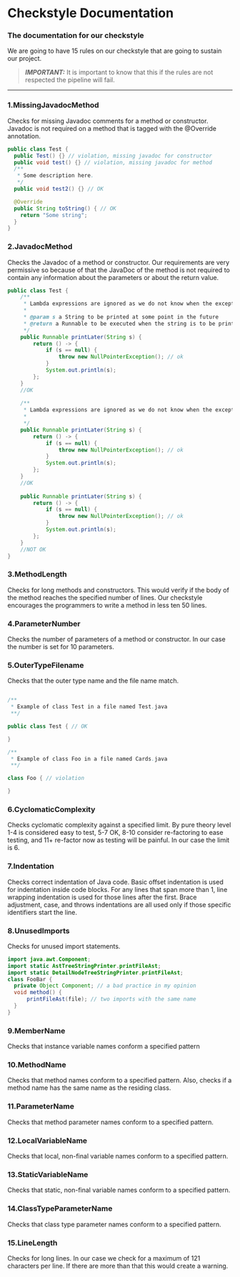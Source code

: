 # Checkstyle Documentation
### The documentation for our checkstyle

We are going to have 15 rules on our checkstyle that are going to sustain our project.

> **_IMPORTANT:_**  It is important to know that this if the rules are not respected the pipeline will fail.

-------------------

### 1.MissingJavadocMethod
Checks for missing Javadoc comments for a method or constructor. Javadoc is not required on a method that is tagged with the @Override annotation.

```java
public class Test {
  public Test() {} // violation, missing javadoc for constructor
  public void test() {} // violation, missing javadoc for method
  /**
   * Some description here.
   */
  public void test2() {} // OK

  @Override
  public String toString() { // OK
    return "Some string";
  }
}
```

### 2.JavadocMethod
Checks the Javadoc of a method or constructor. Our requirements are very permissive so because of that the JavaDoc of the method is not required to contain any information about the parameters or about the return value.

```java
public class Test {
    /**
     * Lambda expressions are ignored as we do not know when the exception will be thrown.
     *
     * @param s a String to be printed at some point in the future
     * @return a Runnable to be executed when the string is to be printed
     */
    public Runnable printLater(String s) {
        return () -> {
            if (s == null) {
                throw new NullPointerException(); // ok
            }
            System.out.println(s);
        };
    } 
    //OK
    
    /**
     * Lambda expressions are ignored as we do not know when the exception will be thrown.
     *
     */
    public Runnable printLater(String s) {
        return () -> {
            if (s == null) {
                throw new NullPointerException(); // ok
            }
            System.out.println(s);
        };
    }
    //OK
    
    public Runnable printLater(String s) {
        return () -> {
            if (s == null) {
                throw new NullPointerException(); // ok
            }
            System.out.println(s);
        };
    }
    //NOT OK
}
```

### 3.MethodLength
Checks for long methods and constructors. This would verify if the body of the method reaches the specified number of lines. 
Our checkstyle encourages the programmers to write a method in less ten 50 lines.

### 4.ParameterNumber
Checks the number of parameters of a method or constructor. In our case the number is set for 10 parameters.

### 5.OuterTypeFilename
Checks that the outer type name and the file name match.

```java

/**
 * Example of class Test in a file named Test.java
 **/

public class Test { // OK

}

/**
 * Example of class Foo in a file named Cards.java
 **/

class Foo { // violation

}

```


### 6.CyclomaticComplexity
Checks cyclomatic complexity against a specified limit. By pure theory level 1-4 is considered easy to test, 5-7 OK,
 8-10 consider re-factoring to ease testing, and 11+ re-factor now as testing will be painful.
In our case the limit is 6. 


### 7.Indentation
Checks correct indentation of Java code. Basic offset indentation is used for indentation inside code blocks. 
For any lines that span more than 1, line wrapping indentation is used for those lines after the first. Brace adjustment, case, and throws indentations are all used only if those specific identifiers start the line.

### 8.UnusedImports
Checks for unused import statements.

```java
import java.awt.Component;
import static AstTreeStringPrinter.printFileAst;
import static DetailNodeTreeStringPrinter.printFileAst;
class FooBar {
  private Object Component; // a bad practice in my opinion
  void method() {
      printFileAst(file); // two imports with the same name
  }
}
```

### 9.MemberName
Checks that instance variable names conform a specified pattern

### 10.MethodName
Checks that method names conform to a specified pattern. Also, checks if a method name has the same name as the residing class.

### 11.ParameterName
Checks that method parameter names conform to a specified pattern.

### 12.LocalVariableName
Checks that local, non-final variable names conform to a specified pattern.

### 13.StaticVariableName
Checks that static, non-final variable names conform to a specified pattern.

### 14.ClassTypeParameterName
Checks that class type parameter names conform to a specified pattern.

### 15.LineLength
Checks for long lines. In our case we check for a maximum of 121 characters per line.
If there are more than that this would create a warning.
